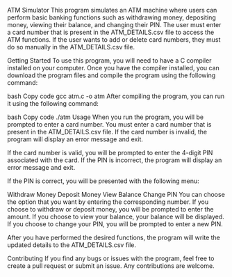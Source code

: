 ATM Simulator
This program simulates an ATM machine where users can perform basic banking functions such as withdrawing money, depositing money, viewing their balance, and changing their PIN. The user must enter a card number that is present in the ATM_DETAILS.csv file to access the ATM functions. If the user wants to add or delete card numbers, they must do so manually in the ATM_DETAILS.csv file.

Getting Started
To use this program, you will need to have a C compiler installed on your computer. Once you have the compiler installed, you can download the program files and compile the program using the following command:

bash
Copy code
gcc atm.c -o atm
After compiling the program, you can run it using the following command:

bash
Copy code
./atm
Usage
When you run the program, you will be prompted to enter a card number. You must enter a card number that is present in the ATM_DETAILS.csv file. If the card number is invalid, the program will display an error message and exit.

If the card number is valid, you will be prompted to enter the 4-digit PIN associated with the card. If the PIN is incorrect, the program will display an error message and exit.

If the PIN is correct, you will be presented with the following menu:

Withdraw Money
Deposit Money
View Balance
Change PIN
You can choose the option that you want by entering the corresponding number. If you choose to withdraw or deposit money, you will be prompted to enter the amount. If you choose to view your balance, your balance will be displayed. If you choose to change your PIN, you will be prompted to enter a new PIN.

After you have performed the desired functions, the program will write the updated details to the ATM_DETAILS.csv file.

Contributing
If you find any bugs or issues with the program, feel free to create a pull request or submit an issue. Any contributions are welcome.



